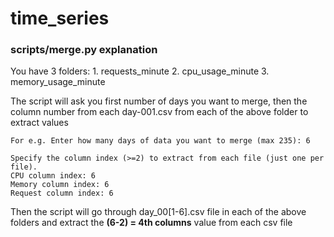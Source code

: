 # time_series

### scripts/merge.py explanation

You have 3 folders:
    1. requests_minute
    2. cpu_usage_minute
    3. memory_usage_minute
   

The script will ask you first number of days you want to merge, then the column number from each day-001.csv from each of the above folder to extract values

`For e.g. Enter how many days of data you want to merge (max 235): 6`

```
Specify the column index (>=2) to extract from each file (just one per file).
CPU column index: 6
Memory column index: 6
Request column index: 6
```

Then the script will go through day_00[1-6].csv file in each of the above folders and extract the **(6-2) = 4th columns** value from each csv file